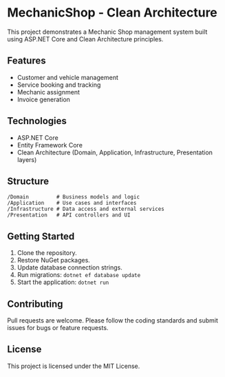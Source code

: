 # MechanicShop - Clean Architecture

This project demonstrates a Mechanic Shop management system built using ASP.NET Core and Clean Architecture principles.

## Features

- Customer and vehicle management
- Service booking and tracking
- Mechanic assignment
- Invoice generation

## Technologies

- ASP.NET Core
- Entity Framework Core
- Clean Architecture (Domain, Application, Infrastructure, Presentation layers)

## Structure

```
/Domain         # Business models and logic
/Application    # Use cases and interfaces
/Infrastructure # Data access and external services
/Presentation   # API controllers and UI
```

## Getting Started

1. Clone the repository.
2. Restore NuGet packages.
3. Update database connection strings.
4. Run migrations: `dotnet ef database update`
5. Start the application: `dotnet run`

## Contributing

Pull requests are welcome. Please follow the coding standards and submit issues for bugs or feature requests.

## License

This project is licensed under the MIT License.